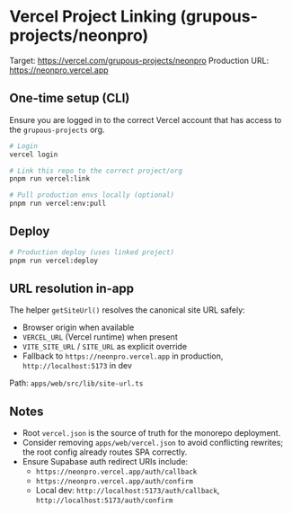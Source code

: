 # Vercel Project Linking (grupous-projects/neonpro)

Target: https://vercel.com/grupous-projects/neonpro
Production URL: https://neonpro.vercel.app

## One-time setup (CLI)

Ensure you are logged in to the correct Vercel account that has access to the `grupous-projects` org.

```bash
# Login
vercel login

# Link this repo to the correct project/org
pnpm run vercel:link

# Pull production envs locally (optional)
pnpm run vercel:env:pull
```

## Deploy

```bash
# Production deploy (uses linked project)
pnpm run vercel:deploy
```

## URL resolution in-app

The helper `getSiteUrl()` resolves the canonical site URL safely:
- Browser origin when available
- `VERCEL_URL` (Vercel runtime) when present
- `VITE_SITE_URL` / `SITE_URL` as explicit override
- Fallback to `https://neonpro.vercel.app` in production, `http://localhost:5173` in dev

Path: `apps/web/src/lib/site-url.ts`

## Notes
- Root `vercel.json` is the source of truth for the monorepo deployment.
- Consider removing `apps/web/vercel.json` to avoid conflicting rewrites; the root config already routes SPA correctly.
- Ensure Supabase auth redirect URIs include:
  - `https://neonpro.vercel.app/auth/callback`
  - `https://neonpro.vercel.app/auth/confirm`
  - Local dev: `http://localhost:5173/auth/callback`, `http://localhost:5173/auth/confirm`
